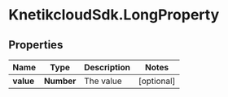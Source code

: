 # KnetikcloudSdk.LongProperty

## Properties
Name | Type | Description | Notes
------------ | ------------- | ------------- | -------------
**value** | **Number** | The value | [optional] 



